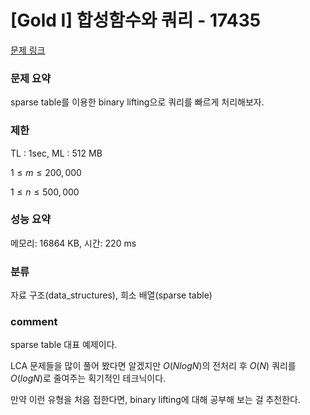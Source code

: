 # [Gold I] 합성함수와 쿼리 - 17435

[문제 링크](https://www.acmicpc.net/problem/17435)

### 문제 요약

<p> sparse table를 이용한 binary lifting으로 쿼리를 빠르게 처리해보자. </p>

### 제한

TL : 1sec, ML : 512 MB

$1 ≤ m ≤ 200,000$

$1 ≤ n ≤ 500,000$

### 성능 요약

메모리: 16864 KB, 시간: 220 ms

### 분류

자료 구조(data_structures), 희소 배열(sparse table)

### comment

sparse table 대표 예제이다.

LCA 문제들을 많이 풀어 봤다면 알겠지만 $O(NlogN)$의 전처리 후 $O(N)$ 쿼리를 $O(logN)$로 줄여주는 획기적인 테크닉이다.

만약 이런 유형을 처음 접한다면, binary lifting에 대해 공부해 보는 걸 추천한다.
